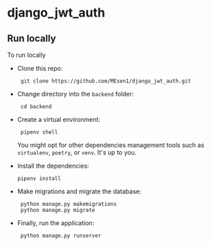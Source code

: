 # django_jwt_auth

## Run locally

To run locally

- Clone this repo:
  ```
   git clone https://github.com/MEsen1/django_jwt_auth.git
  ```
- Change directory into the `backend` folder:
  ```
   cd backend
  ```
- Create a virtual environment:

  ```
   pipenv shell
  ```

  You might opt for other dependencies management tools such as `virtualenv`, `poetry`, or `venv`. It's up to you.

- Install the dependencies:
  ```
  pipenv install
  ```
- Make migrations and migrate the database:
  ```
   python manage.py makemigrations
   python manage.py migrate
  ```
- Finally, run the application:
  ```
   python manage.py runserver
  ```
